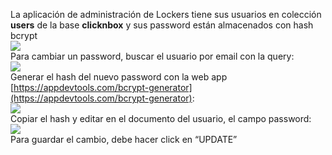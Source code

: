 La aplicación de administración de Lockers tiene sus usuarios en colección **users** de la base **clicknbox** y sus password están almacenados con hash bcrypt  
![][image1]  
Para cambiar un password, buscar el usuario por email con la query:  
![][image2]  
Generar el hash del nuevo password con la web app [https://appdevtools.com/bcrypt-generator](https://appdevtools.com/bcrypt-generator):   
![][image3]  
Copiar el hash y editar en el documento del usuario, el campo password:  
![][image4]  
Para guardar el cambio, debe hacer click en “UPDATE”  


[image1]: <./Images/ResetPassword/resetPassword1.png>

[image2]: <./Images/ResetPassword/resetPassword2.png>

[image3]: <./Images/ResetPassword/resetPassword3.png>

[image4]: <./Images/ResetPassword/resetPassword4.png>